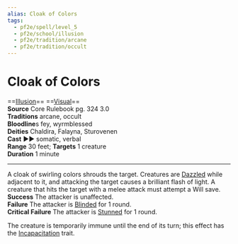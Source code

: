 ```yaml
---
alias: Cloak of Colors
tags:
  - pf2e/spell/level_5
  - pf2e/school/illusion
  - pf2e/tradition/arcane
  - pf2e/tradition/occult
---
```


# Cloak of Colors

==[Illusion](Illusion.md)== ==[Visual](Visual.md)==  
__Source__ Core Rulebook pg. 324 3.0  
**Traditions** arcane, occult  
**Bloodline**s fey, wyrmblessed  
**Deities** Chaldira, Falayna, Sturovenen  
**Cast** ►► somatic, verbal  
**Range** 30 feet; **Targets** 1 creature  
**Duration** 1 minute

---

A cloak of swirling colors shrouds the target. Creatures are [Dazzled](Dazzled.md) while adjacent to it, and attacking the target causes a brilliant flash of light. A creature that hits the target with a melee attack must attempt a Will save.  
**Success** The attacker is unaffected.  
**Failure** The attacker is [Blinded](Blinded.md) for 1 round.  
**Critical Failure** The attacker is [Stunned](Stunned.md) for 1 round.

The creature is temporarily immune until the end of its turn; this effect has the [Incapacitation](Incapacitation.md) trait.
